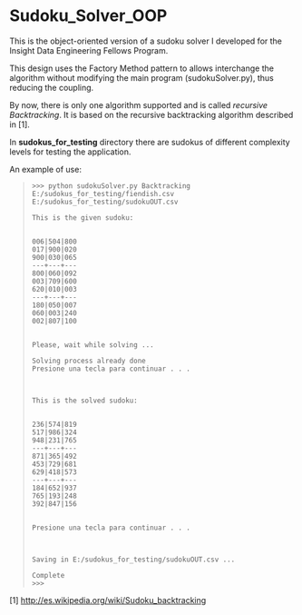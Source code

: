 Sudoku_Solver_OOP
=================

This is the object-oriented version of a sudoku solver I developed for the Insight Data Engineering Fellows Program.

This design uses the Factory Method pattern to allows interchange the algorithm without modifying the main program (sudokuSolver.py), thus reducing the coupling.

By now, there is only one algorithm supported and is called *recursive Backtracking*. It is based on the recursive backtracking algorithm described in [1].

In **sudokus_for_testing** directory there are sudokus of different complexity levels for testing the application.

An example of use:

>~~~
>>>> python sudokuSolver.py Backtracking E:/sudokus_for_testing/fiendish.csv E:/sudokus_for_testing/sudokuOUT.csv
>
>This is the given sudoku:
>
>
> 006|504|800 
> 017|900|020 
> 900|030|065 
> ---+---+---
> 800|060|092 
> 003|709|600 
> 620|010|003 
> ---+---+---
> 180|050|007 
> 060|003|240 
> 002|807|100 
>
>
>Please, wait while solving ...
>
>Solving process already done
>Presione una tecla para continuar . . . 
>
>
>
>This is the solved sudoku:
>
>
> 236|574|819 
> 517|986|324 
> 948|231|765 
> ---+---+---
> 871|365|492 
> 453|729|681 
> 629|418|573 
> ---+---+---
> 184|652|937 
> 765|193|248 
> 392|847|156 
>
>
>Presione una tecla para continuar . . . 
>
>
>
>Saving in E:/sudokus_for_testing/sudokuOUT.csv ...
>
>Complete
>>>> 
>~~~

[1] http://es.wikipedia.org/wiki/Sudoku_backtracking
